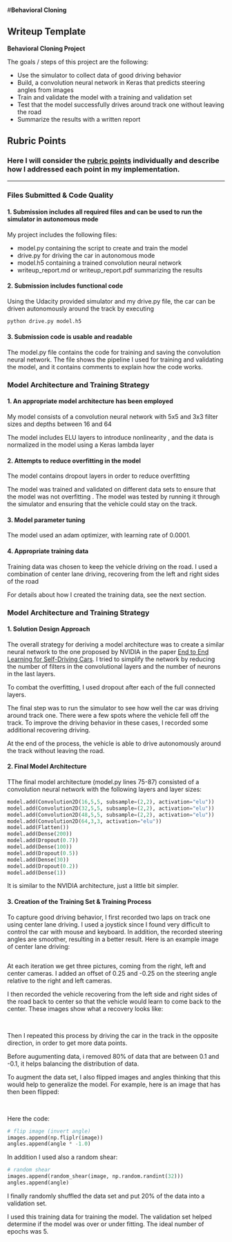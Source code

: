 #**Behavioral Cloning** 

## Writeup Template



**Behavioral Cloning Project**

The goals / steps of this project are the following:
* Use the simulator to collect data of good driving behavior
* Build, a convolution neural network in Keras that predicts steering angles from images
* Train and validate the model with a training and validation set
* Test that the model successfully drives around track one without leaving the road
* Summarize the results with a written report


[//]: # (Image References)

[image1]: ./examples/placeholder.png "Model Visualization"
[image2]: ./examples/placeholder.png "Grayscaling"
[image3]: ./examples/placeholder_small.png "Recovery Image"
[image4]: ./examples/placeholder_small.png "Recovery Image"
[image5]: ./examples/placeholder_small.png "Recovery Image"
[image6]: ./examples/placeholder_small.png "Normal Image"
[image7]: ./examples/placeholder_small.png "Flipped Image"

## Rubric Points
### Here I will consider the [rubric points](https://review.udacity.com/#!/rubrics/432/view) individually and describe how I addressed each point in my implementation.  

---
### Files Submitted & Code Quality

#### 1. Submission includes all required files and can be used to run the simulator in autonomous mode

My project includes the following files:
* model.py containing the script to create and train the model
* drive.py for driving the car in autonomous mode
* model.h5 containing a trained convolution neural network 
* writeup_report.md or writeup_report.pdf summarizing the results

#### 2. Submission includes functional code
Using the Udacity provided simulator and my drive.py file, the car can be driven autonomously around the track by executing 
```sh
python drive.py model.h5
```

#### 3. Submission code is usable and readable

The model.py file contains the code for training and saving the convolution neural network. The file shows the pipeline I used for training and validating the model, and it contains comments to explain how the code works.

### Model Architecture and Training Strategy

#### 1. An appropriate model architecture has been employed

My model consists of a convolution neural network with 5x5 and 3x3 filter sizes and depths between 16 and 64 

The model includes ELU layers to introduce nonlinearity , and the data is normalized in the model using a Keras lambda layer

#### 2. Attempts to reduce overfitting in the model

The model contains dropout layers in order to reduce overfitting 

The model was trained and validated on different data sets to ensure that the model was not overfitting . The model was tested by running it through the simulator and ensuring that the vehicle could stay on the track.

#### 3. Model parameter tuning

The model used an adam optimizer, with learning rate of 0.0001.

#### 4. Appropriate training data

Training data was chosen to keep the vehicle driving on the road. I used a combination of center lane driving, recovering from the left and right sides of the road 

For details about how I created the training data, see the next section. 

### Model Architecture and Training Strategy

#### 1. Solution Design Approach

The overall strategy for deriving a model architecture was to create a similar neural network to the one proposed by NVIDIA in the paper [End to End Learning for Self-Driving Cars](https://images.nvidia.com/content/tegra/automotive/images/2016/solutions/pdf/end-to-end-dl-using-px.pdf). I tried to simplify the network by reducing the number of filters in the convolutional layers and the number of neurons in the last layers.

To combat the overfitting, I used dropout after each of the full connected layers.

The final step was to run the simulator to see how well the car was driving around track one. There were a few spots where the vehicle fell off the track. To improve the driving behavior in these cases, I recorded some additional recovering driving.

At the end of the process, the vehicle is able to drive autonomously around the track without leaving the road.

#### 2. Final Model Architecture

TThe final model architecture (model.py lines 75-87) consisted of a convolution neural network with the following layers and layer sizes:

```python
model.add(Convolution2D(16,5,5, subsample=(2,2), activation="elu"))
model.add(Convolution2D(32,5,5, subsample=(2,2), activation="elu"))
model.add(Convolution2D(48,5,5, subsample=(2,2), activation="elu"))
model.add(Convolution2D(64,3,3, activation="elu"))
model.add(Flatten())
model.add(Dense(200))
model.add(Dropout(0.7))
model.add(Dense(100))
model.add(Dropout(0.5))
model.add(Dense(30))
model.add(Dropout(0.2))
model.add(Dense(1))
```

It is similar to the NVIDIA architecture, just a little bit simpler.

#### 3. Creation of the Training Set & Training Process


To capture good driving behavior, I first recorded two laps on track one using center lane driving. I used a joystick since I found very difficult to control the car with mouse and keyboard. In addition, the recorded steering angles are smoother, resulting in a better result. Here is an example image of center lane driving:

<img src="./images/center.jpg" alt="" />    

At each iteration we get three pictures, coming from the right, left and center cameras. I added an offset of 0.25 and -0.25 on the steering angle relative to the right and left cameras.



I then recorded the vehicle recovering from the left side and right sides of the road back to center so that the vehicle would learn to come back to the center. These images show what a recovery looks like:

<img src="./images/rec1 (1).jpg" alt="" />   
<img src="./images/rec2.jpg" alt="" />     
<img src="./images/rec3.jpg" alt="" />  

Then I repeated this process by driving the car in the track in the opposite direction, in order to get more data points.

Before augumenting data, i removed 80% of data that are between 0.1 and -0.1, it helps balancing the distribution of data.

To augment the data set, I also flipped images and angles thinking that this would help to generalize the model. For example, here is an image that has then been flipped:

<img src="./images/center.jpg" alt="" /> <img src="./images/center_flip.jpg" alt="" />   

Here the code:

```python
# flip image (invert angle)
images.append(np.fliplr(image))
angles.append(angle * -1.0)
```

In addition I used also a random shear:

```python
# random shear
images.append(random_shear(image, np.random.randint(32)))
angles.append(angle)
```
I finally randomly shuffled the data set and put 20% of the data into a validation set. 

I used this training data for training the model. The validation set helped determine if the model was over or under fitting. The ideal number of epochs was 5. 
